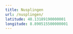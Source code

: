 ```yaml
---
title: Nusplingen
url: /nusplingen/
latitude: 48.13189190000001
longitude: 8.890515500000001
---
```

